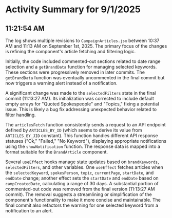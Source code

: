 # Activity Summary for 9/1/2025

## 11:21:54 AM
The log shows multiple revisions to `CampaignArticles.jsx` between 10:37 AM and 11:13 AM on September 1st, 2025.  The primary focus of the changes is refining the component's article fetching and filtering logic.

Initially, the code included commented-out sections related to date range selection and a `getBrandData` function for managing selected keywords.  These sections were progressively removed in later commits.  The `getBrandData` function was eventually uncommented in the final commit but now triggers a warning alert instead of a notification.

A significant change was made to the `selectedFilters` state in the final commit (11:13:27 AM).  Its initialization was corrected to include default empty arrays for "Quoted Spokespeople" and "Topics," fixing a potential issue.  This is likely a bug fix addressing unexpected behavior related to filter handling.

The `articlesFetch` function consistently sends a request to an API endpoint defined by `ARTICLES_BY_ID` (which seems to derive its value from `ARTICLES_BY_JID` constant). This function handles different API response statuses ("Ok," "Failed," "No Keyword"), displaying appropriate notifications using the `showNotification` function. The response data is mapped into a format suitable for the `BrandArticle` component.

Several `useEffect` hooks manage state updates based on `brandKeywords`, `selectedFilters`, and other variables. One `useEffect` fetches articles when the `selectedKeyword`, `spokesPerson`, `topic`, `currentPage`, `startDate`, and `endDate` change; another effect sets the `startDate` and `endDate` based on `campCreatedDate`, calculating a range of 30 days.  A substantial portion of commented-out code was removed from the final version (11:13:27 AM commit).  The removal suggests a streamlining or simplification of the component's functionality to make it more concise and maintainable.  The final commit also refactors the warning for one selected keyword from a notification to an alert.
